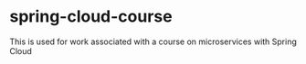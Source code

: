 # spring-cloud-course
This is used for work associated with a course on microservices with Spring Cloud
